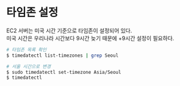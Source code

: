 # 타임존 설정

EC2 서버는 미국 시간 기준으로 타임존이 설정되어 있다.  
미국 시간은 우리나라 시간보다 9시간 늦기 때문에 +9시간 설정이 필요하다.  

```Bash
# 타임존 목록 확인
$ timedatectl list-timezones | grep Seoul

# 서울 시간으로 변경
$ sudo timedatectl set-timezone Asia/Seoul
$ timedatectl
```

